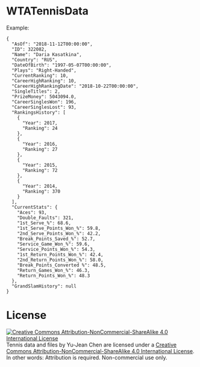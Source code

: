 # WTATennisData
Example:
```
{
  "AsOf": "2018-11-12T00:00:00",
  "ID": 322082,
  "Name": "Daria Kasatkina",
  "Country": "RUS",
  "DateOfBirth": "1997-05-07T00:00:00",
  "Plays": "Right-Handed",
  "CurrentRanking": 10,
  "CareerHighRanking": 10,
  "CareerHighRankingDate": "2018-10-22T00:00:00",
  "SingleTitles": 2,
  "PrizeMoney": 5043094.0,
  "CareerSinglesWon": 196,
  "CareerSinglesLost": 93,
  "RankingsHistory": [
    {
      "Year": 2017,
      "Ranking": 24
    },
    {
      "Year": 2016,
      "Ranking": 27
    },
    {
      "Year": 2015,
      "Ranking": 72
    },
    {
      "Year": 2014,
      "Ranking": 370
    }
  ],
  "CurrentStats": {
    "Aces": 93,
    "Double_Faults": 321,
    "1st_Serve_%": 68.6,
    "1st_Serve_Points_Won_%": 59.8,
    "2nd_Serve_Points_Won_%": 42.2,
    "Break_Points_Saved_%": 52.7,
    "Service_Game_Won_%": 59.6,
    "Service_Points_Won_%": 54.3,
    "1st_Return_Points_Won_%": 42.4,
    "2nd_Return_Points_Won_%": 58.0,
    "Break_Points_Converted %": 48.5,
    "Return_Games_Won_%": 46.3,
    "Return_Points_Won_%": 48.3
  },
  "GrandSlamHistory": null
}
```

# License
[![Creative Commons Attribution-NonCommercial-ShareAlike 4.0 International License](https://i.creativecommons.org/l/by-nc-sa/4.0/88x31.png)](http://creativecommons.org/licenses/by-nc-sa/4.0/)
Tennis data and files by Yu-Jean Chen are licensed under a [Creative Commons Attribution-NonCommercial-ShareAlike 4.0 International License](http://creativecommons.org/licenses/by-nc-sa/4.0/).
In other words: Attribution is required. Non-commercial use only.

